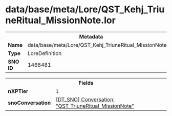 <h1>data/base/meta/Lore/QST_Kehj_TriuneRitual_MissionNote.lor</h1><table><tr><th colspan="100%">Metadata</th></tr><tr><td><b>Name</b></td><td>data/base/meta/Lore/QST_Kehj_TriuneRitual_MissionNote.lor</td></tr><tr><td><b>Type</b></td><td>LoreDefinition</td></tr><tr><td><b>SNO ID</b></td><td>1466481</td></tr></table>

<table><tr><th colspan="100%">Fields</th></tr><tr><td><b>nXPTier</b></td><td><code>1</code></td></tr><tr><td><b>snoConversation</b></td><td><a href="..\Conversation\QST_TriuneRitual_MissionNote.cnv.md">[DT_SNO] Conversation: "QST_TriuneRitual_MissionNote"</a></td></tr></table>

